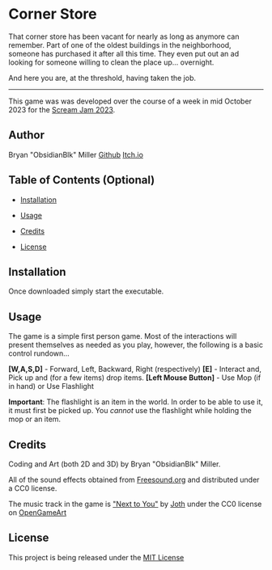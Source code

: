 # Corner Store

That corner store has been vacant for nearly as long as anymore can remember. Part of one of the oldest buildings in the neighborhood, someone has purchased it after all this time. They even put out an ad looking for someone willing to clean the place up... overnight.

And here you are, at the threshold, having taken the job.

---

This game was was developed over the course of a week in mid October 2023 for the [Scream Jam 2023](https://itch.io/jam/scream-jam-2023).

## Author
Bryan "ObsidianBlk" Miller
[Github](https://github.com/ObsidianBlk)
[Itch.io](https://obsidianblk.itch.io/)

## Table of Contents (Optional)

-  [Installation](#installation)

-  [Usage](#usage)

-  [Credits](#credits)

-  [License](#license)

## Installation

Once downloaded simply start the executable.

## Usage

The game is a simple first person game. Most of the interactions will present themselves as needed as you play, however, the following is a basic control rundown...

**[W,A,S,D]** - Forward, Left, Backward, Right (respectively)
**[E]** - Interact and, Pick up and (for a few items) drop items.
**[Left Mouse Button]** - Use Mop (if in hand) or Use Flashlight

**Important**: The flashlight is an item in the world. In order to be able to use it, it must first be picked up. You *cannot* use the flashlight while holding the mop or an item.


## Credits

Coding and Art (both 2D and 3D) by Bryan "ObsidianBlk" Miller.

All of the sound effects obtained from [Freesound.org](https://freesound.org/) and distributed under a CC0 license.

The music track in the game is ["Next to You"](https://opengameart.org/content/next-to-you) by [Joth](https://opengameart.org/users/joth) under the CC0 license on [OpenGameArt](https://opengameart.org)

## License

This project is being released under the [MIT License](./LICENSE.md)


